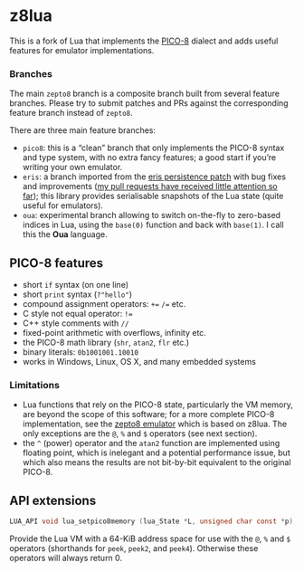 # z8lua

This is a fork of Lua that implements the [PICO-8](https://www.lexaloffle.com/pico-8.php)
dialect and adds useful features for emulator implementations.

### Branches

The main `zepto8` branch is a composite branch built from several feature branches. Please
try to submit patches and PRs against the corresponding feature branch instead of `zepto8`.

There are three main feature branches:

 - `pico8`: this is a “clean” branch that only implements the PICO-8 syntax and type system,
   with no extra fancy features; a good start if you’re writing your own emulator.
 - `eris`: a branch imported from the [eris persistence patch](https://github.com/fnuecke/eris)
   with bug fixes and improvements ([my pull requests have received little attention so
   far](https://github.com/fnuecke/eris/pulls)); this library provides serialisable snapshots
   of the Lua state (quite useful for emulators).
 - `oua`: experimental branch allowing to switch on-the-fly to zero-based indices in Lua, using
   the `base(0)` function and back with `base(1)`. I call this the **Oua** language.

## PICO-8 features

 - short `if` syntax (on one line)
 - short `print` syntax (`?"hello"`)
 - compound assignment operators: `+=` `/=` etc.
 - C style not equal operator: `!=`
 - C++ style comments with `//`
 - fixed-point arithmetic with overflows, infinity etc.
 - the PICO-8 math library (`shr`, `atan2`, `flr` etc.)
 - binary literals: `0b1001001.10010`
 - works in Windows, Linux, OS X, and many embedded systems

### Limitations

 - Lua functions that rely on the PICO-8 state, particularly the VM memory, are beyond the scope
   of this software; for a more complete PICO-8 implementation, see the [zepto8
   emulator](https://github.com/samhocevar/zepto8) which is based on z8lua. The only exceptions
   are the `@`, `%` and `$` operators (see next section).
 - the `^` (power) operator and the `atan2` function are implemented using floating point, which
   is inelegant and a potential performance issue, but which also means the results are not
   bit-by-bit equivalent to the original PICO-8.

## API extensions

```c
LUA_API void lua_setpico8memory (lua_State *L, unsigned char const *p);
```

Provide the Lua VM with a 64-KiB address space for use with the `@`, `%` and `$` operators
(shorthands for `peek`, `peek2`, and `peek4`). Otherwise these operators will always return 0.
